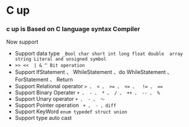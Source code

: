 # C up 
### c up is  Based on C language syntax Compiler
Now support 
- Support data type` _Bool char short int long float double  array string Literal and unsigned symbol`
- `>> <<  | & ^ Bit operation`
- Support IfStatement 、 WhileStatement 、do WhileStatement 、 ForStatement 、 Return
- Support Relational operator `> 、 < 、 >= 、 <= 、  != 、 == `
- Support Binary Operater `+ 、 - 、 * 、 / 、 ++ 、 -- 、 % `
- Support Unary operator ` + 、 - 、 ～ `
- Support Pointer operation ` + 、 - 、diff`
- Support KeyWord `enum typedef struct union `
- Support type auto cast 
